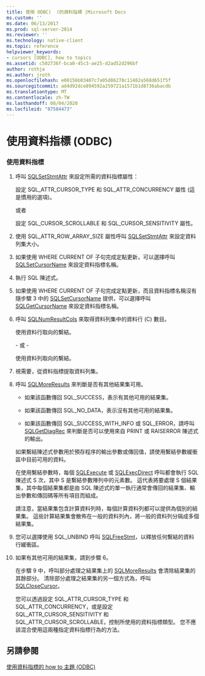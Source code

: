 ```yaml
---
title: 使用 ODBC)  (的資料指標 |Microsoft Docs
ms.custom: ''
ms.date: 06/13/2017
ms.prod: sql-server-2014
ms.reviewer: ''
ms.technology: native-client
ms.topic: reference
helpviewer_keywords:
- cursors [ODBC], how to topics
ms.assetid: c502736f-bca0-45c3-ae25-d2ad52d296bf
author: rothja
ms.author: jroth
ms.openlocfilehash: e08156b03407c7a05d86278c11482a568d651f5f
ms.sourcegitcommit: ad4d92dce894592a259721a1571b1d8736abacdb
ms.translationtype: MT
ms.contentlocale: zh-TW
ms.lasthandoff: 08/04/2020
ms.locfileid: "87584473"
---
```

# <a name="use-cursors-odbc"></a>使用資料指標 (ODBC)
    
### <a name="to-use-cursors"></a>使用資料指標  
  
1.  呼叫 [SQLSetStmtAttr](../../native-client-odbc-api/sqlsetstmtattr.md) 來設定所需的資料指標屬性：  
  
     設定 SQL_ATTR_CURSOR_TYPE 和 SQL_ATTR_CONCURRENCY 屬性 (這是慣用的選項)。  
  
     或者  
  
     設定 SQL_CURSOR_SCROLLABLE 和 SQL_CURSOR_SENSITIVITY 屬性。  
  
2.  使用 SQL_ATTR_ROW_ARRAY_SIZE 屬性呼叫 [SQLSetStmtAttr](../../native-client-odbc-api/sqlsetstmtattr.md) 來設定資料列集大小。  
  
3.  如果使用 WHERE CURRENT OF 子句完成定點更新，可以選擇呼叫 [SQLSetCursorName](https://go.microsoft.com/fwlink/?LinkId=58406) 來設定資料指標名稱。  
  
4.  執行 SQL 陳述式。  
  
5.  如果使用 WHERE CURRENT OF 子句完成定點更新，而且資料指標名稱沒有隨步驟 3 中的 [SQLSetCursorName](https://go.microsoft.com/fwlink/?LinkId=58406) 提供，可以選擇呼叫 [SQLGetCursorName](../../native-client-odbc-api/sqlgetcursorname.md) 來設定資料指標名稱。  
  
6.  呼叫 [SQLNumResultCols](../../native-client-odbc-api/sqlnumresultcols.md) 來取得資料列集中的資料行 (C) 數目。  
  
     使用資料行取向的繫結。  
  
     \- 或 -  
  
     使用資料列取向的繫結。  
  
7.  視需要，從資料指標提取資料列集。  
  
8.  呼叫 [SQLMoreResults](../../native-client-odbc-api/sqlmoreresults.md) 來判斷是否有其他結果集可用。  
  
    -   如果該函數傳回 SQL_SUCCESS，表示有其他可用的結果集。  
  
    -   如果該函數傳回 SQL_NO_DATA，表示沒有其他可用的結果集。  
  
    -   如果該函數傳回 SQL_SUCCESS_WITH_INFO 或 SQL_ERROR，請呼叫 [SQLGetDiagRec](https://go.microsoft.com/fwlink/?LinkId=58402) 來判斷是否可以使用來自 PRINT 或 RAISERROR 陳述式的輸出。  
  
     如果繫結陳述式參數用於預存程序的輸出參數或傳回值，請使用繫結參數緩衝區中目前可用的資料。  
  
     在使用繫結參數時，每個 [SQLExecute](https://go.microsoft.com/fwlink/?LinkId=58400) 或 [SQLExecDirect](https://go.microsoft.com/fwlink/?LinkId=58399) 呼叫都會執行 SQL 陳述式 S 次，其中 S 是繫結參數陣列中的元素數。 這代表將要處理 S 個結果集，其中每個結果集都是由 SQL 陳述式的單一執行通常會傳回的結果集、輸出參數和傳回碼等所有項目而組成。  
  
     請注意，當結果集包含計算資料列時，每個計算資料列都可以提供為個別的結果集。 這些計算結果集會散佈在一般的資料列內，將一般的資料列分隔成多個結果集。  
  
9. 您可以選擇使用 SQL_UNBIND 呼叫 [SQLFreeStmt](../../native-client-odbc-api/sqlfreestmt.md)，以釋放任何繫結的資料行緩衝區。  
  
10. 如果有其他可用的結果集，請到步驟 6。  
  
     在步驟 9 中，呼叫部分處理之結果集上的 [SQLMoreResults](../../native-client-odbc-api/sqlmoreresults.md) 會清除結果集的其餘部分。 清除部分處理之結果集的另一個方式為，呼叫 [SQLCloseCursor](../../native-client-odbc-api/sqlclosecursor.md)。  
  
     您可以透過設定 SQL_ATTR_CURSOR_TYPE 和 SQL_ATTR_CONCURRENCY，或是設定 SQL_ATTR_CURSOR_SENSITIVITY 和 SQL_ATTR_CURSOR_SCROLLABLE，控制所使用的資料指標類型。 您不應該混合使用這兩種指定資料指標行為的方法。  
  
## <a name="see-also"></a>另請參閱  
 [使用資料指標的 how to 主題 &#40;ODBC&#41;](using-cursors-how-to-topics-odbc.md)  
  
  
